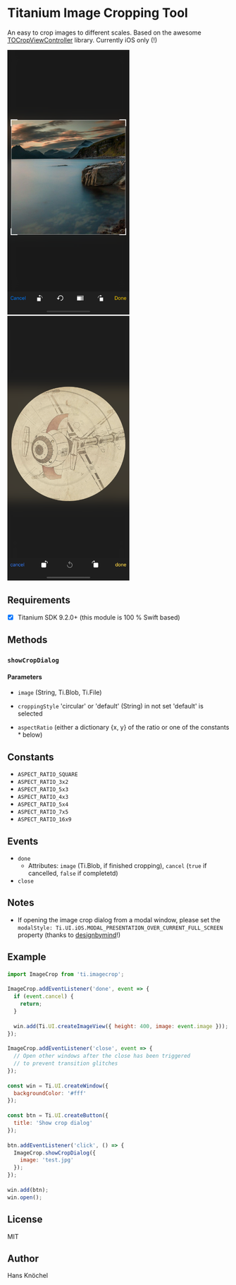 # Titanium Image Cropping Tool

An easy to crop images to different scales. Based on the awesome [TOCropViewController](https://github.com/TimOliver/TOCropViewController) library. Currently iOS only (!)

<img src="./example.png" height="600" alt="Example Screenshot" />
<img src="./IMG_0827.PNG" height="600" alt="Example Screenshot rounded cropping" />

## Requirements

- [x] Titanium SDK 9.2.0+ (this module  is 100 % Swift based)

## Methods

### `showCropDialog`

#### Parameters

- `image` (String, Ti.Blob, Ti.File)
- `croppingStyle` 'circular' or 'default' (String) in not set 'default' is selected

- `aspectRatio` (either a dictionary {x, y}  of the ratio or one of the constants * below)

## Constants

- `ASPECT_RATIO_SQUARE`
- `ASPECT_RATIO_3x2`
- `ASPECT_RATIO_5x3`
- `ASPECT_RATIO_4x3`
- `ASPECT_RATIO_5x4`
- `ASPECT_RATIO_7x5`
- `ASPECT_RATIO_16x9`

## Events

- `done`
  - Attributes: `image` (Ti.Blob, if finished cropping), `cancel` (`true` if cancelled, `false` if completetd)
- `close`

## Notes

- If opening the image crop dialog from a modal window, please set the `modalStyle: Ti.UI.iOS.MODAL_PRESENTATION_OVER_CURRENT_FULL_SCREEN` property (thanks to [designbymind](https://github.com/designbymind)!)

## Example

```js
import ImageCrop from 'ti.imagecrop';

ImageCrop.addEventListener('done', event => {
  if (event.cancel) {
    return;
  }

  win.add(Ti.UI.createImageView({ height: 400, image: event.image }));
});

ImageCrop.addEventListener('close', event => {
  // Open other windows after the close has been triggered
  // to prevent transition glitches
});

const win = Ti.UI.createWindow({
  backgroundColor: '#fff'
});

const btn = Ti.UI.createButton({
  title: 'Show crop dialog'
});

btn.addEventListener('click', () => {
  ImageCrop.showCropDialog({
    image: 'test.jpg'
  });
});

win.add(btn);
win.open();
```

## License

MIT

## Author

Hans Knöchel
